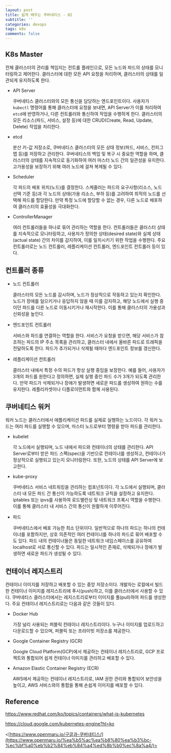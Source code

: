 ```yaml
---
layout: post
title: 쉽게 배우는 쿠버네티스 - 02
subtitle: ''
categories: devops
tags: k8s
comments: false
---
```


## K8s Master

전체 클러스터의 관리를 책임지는 컨트롤 플레인으로, 모든 노드와 파드의 상태를 모니터링하고 제어한다. 클러스터에 대한 모든 API 요청을 처리하며, 클러스터의 상태를 일관되게 유지하도록 한다.

- API Server

  쿠버네티스 클러스터와의 모든 통신을 담당하는 엔드포인트이다. 사용자가 `kubectl` 명령어를 통해 클러스터에 요청을 보내면, API Server가 이를 처리하여 `etcd`에 반영하거나, 다른 컨트롤러와 통신하여 작업을 수행하게 한다. 클러스터의 모든 리소스(파드, 서비스, 설정 등)에 대한 CRUD(Create, Read, Update, Delete) 작업을 처리한다.

- etcd

  분산 키-값 저장소로, 쿠버네티스 클러스터의 모든 상태 정보(파드, 서비스, 컨피그맵 등)를 저장하고 관리한다. 쿠버네티스의 백업 및 복구 시 중요한 역할을 하며, 클러스터의 상태를 지속적으로 동기화하여 여러 마스터 노드 간의 일관성을 유지한다. 고가용성을 보장하기 위해 여러 노드에 걸쳐 복제될 수 있다.

- Scheduler

  각 파드의 배포 위치(노드)를 결정한다. 스케줄러는 파드의 요구사항(리소스, 노드 선택 기준 등)과 각 노드의 상태(가용 리소스, 부하 등)를 고려하여 최적의 노드를 선택해 파드를 할당한다. 만약 특정 노드에 할당할 수 없는 경우, 다른 노드로 배포하여 클러스터의 효율성을 극대화한다.

- ControllerManager

  여러 컨트롤러들을 하나로 묶어 관리하는 역할을 한다. 컨트롤러들은 클러스터 상태를 지속적으로 모니터링하고, 사용자가 정의한 상태(desired state)와 실제 상태(actual state) 간의 차이를 감지하여, 이를 일치시키기 위한 작업을 수행한다. 주요 컨트롤러로는 노드 컨트롤러, 레플리케이션 컨트롤러, 엔드포인트 컨트롤러 등이 있다.


## 컨트롤러 종류

- 노드 컨트롤러

  클러스터의 모든 노드를 감시하며, 노드가 정상적으로 작동하고 있는지 확인한다. 노드가 장애를 일으키거나 응답하지 않을 때 이를 감지하고, 해당 노드에서 실행 중이던 파드를 다른 노드로 이동시키거나 재시작한다. 이를 통해 클러스터의 가용성과 신뢰성을 높인다.

- 엔드포인트 컨트롤러

  서비스와 파드를 연결하는 역할을 한다. 서비스가 요청을 받으면, 해당 서비스가 참조하는 파드의 IP 주소 목록을 관리하고, 클러스터 내에서 올바른 파드로 트래픽을 전달하도록 한다. 파드가 추가되거나 삭제될 때마다 엔드포인트 정보를 갱신한다.

- 레플리케이션 컨트롤러

  클러스터 내에서 특정 수의 파드가 항상 실행 중임을 보장한다. 예를 들어, 사용자가 3개의 파드를 원한다고 정의하면, 실제 실행 중인 파드 수가 3개가 되도록 관리한다. 만약 파드가 삭제되거나 장애가 발생하면 새로운 파드를 생성하여 원하는 수를 유지한다. 레플리카셋이나 디플로이먼트와 함께 사용된다.


## 쿠버네티스 워커

워커 노드는 클러스터에서 애플리케이션 파드를 실제로 실행하는 노드이다. 각 워커 노드는 여러 파드를 실행할 수 있으며, 마스터 노드로부터 명령을 받아 파드를 관리한다.

- kubelet

  각 노드에서 실행되며, 노드 내에서 파드와 컨테이너의 상태를 관리한다. API Server로부터 받은 파드 스펙(spec)을 기반으로 컨테이너를 생성하고, 컨테이너가 정상적으로 실행되고 있는지 모니터링한다. 또한, 노드의 상태를 API Server에 보고한다.

- kube-proxy

  쿠버네티스 서비스 네트워킹을 관리하는 컴포넌트이다. 각 노드에서 실행되며, 클러스터 내 모든 파드 간 통신이 가능하도록 네트워크 규칙을 설정하고 유지한다. iptables 또는 ipvs를 사용하여 로드밸런싱 및 네트워크 프록시 역할을 수행한다. 이를 통해 클러스터 내 서비스 간의 통신이 원활하게 이루어진다.

- 파드

  쿠버네티스에서 배포 가능한 최소 단위이다. 일반적으로 하나의 파드는 하나의 컨테이너를 포함하지만, 상호 의존적인 여러 컨테이너를 하나의 파드로 묶어 배포할 수도 있다. 파드 내의 컨테이너들은 동일한 네트워크 네임스페이스를 공유하여 localhost로 서로 통신할 수 있다. 파드는 일시적인 존재로, 삭제되거나 장애가 발생하면 새로운 파드가 생성될 수 있다.


## 컨테이너 레지스트리

컨테이너 이미지를 저장하고 배포할 수 있는 중앙 저장소이다. 개발자는 로컬에서 빌드한 컨테이너 이미지를 레지스트리에 푸시(push)하고, 이를 클러스터에서 사용할 수 있다. 쿠버네티스 클러스터에서는 레지스트리로부터 이미지를 풀(pull)하여 파드를 생성한다. 주요 컨테이너 레지스트리로는 다음과 같은 것들이 있다.

- Docker Hub

  가장 널리 사용되는 퍼블릭 컨테이너 레지스트리이다. 누구나 이미지를 업로드하고 다운로드할 수 있으며, 퍼블릭 또는 프라이빗 저장소를 제공한다.

- Google Container Registry (GCR)

  Google Cloud Platform(GCP)에서 제공하는 컨테이너 레지스트리로, GCP 프로젝트와 통합되어 쉽게 컨테이너 이미지를 관리하고 배포할 수 있다.

- Amazon Elastic Container Registry (ECR)

  AWS에서 제공하는 컨테이너 레지스트리로, IAM 권한 관리와 통합되어 보안성을 높이고, AWS 서비스와의 통합을 통해 손쉽게 이미지를 배포할 수 있다.

## Reference

<https://www.redhat.com/ko/topics/containers/what-is-kubernetes>

<https://cloud.google.com/kubernetes-engine?hl=ko>

<[https://www.openmaru.io/구글과-쿠버네티스/](https://www.openmaru.io/%ea%b5%ac%ea%b8%80%ea%b3%bc-%ec%bf%a0%eb%b2%84%eb%84%a4%ed%8b%b0%ec%8a%a4/)>